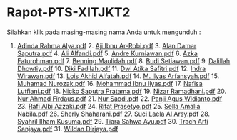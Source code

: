 # Rapot-PTS-XITJKT2
Silahkan klik pada masing-masing nama Anda untuk mengunduh :
1. [Adinda Rahma Alya.pdf](https://github.com/mashroomcode/Rapot-PTS-XITJKT2/files/12870452/Adinda.Rahma.Alya.pdf) 2. [Aji Ibnu Ar-Robi.pdf](https://github.com/mashroomcode/Rapot-PTS-XITJKT2/files/12870471/Aji.Ibnu.Ar-Robi.pdf) 3. [Alan Damar Saputra.pdf](https://github.com/mashroomcode/Rapot-PTS-XITJKT2/files/12870472/Alan.Damar.Saputra.pdf) 4. [Ali Alfandi.pdf](https://github.com/mashroomcode/Rapot-PTS-XITJKT2/files/12870473/Ali.Alfandi.pdf) 5. [Andre Kurniawan.pdf](https://github.com/mashroomcode/Rapot-PTS-XITJKT2/files/12870474/Andre.Kurniawan.pdf) 6. [Azka Faturohman.pdf](https://github.com/mashroomcode/Rapot-PTS-XITJKT2/files/12870475/Azka.Faturohman.pdf) 7. [Benning Maulidah.pdf](https://github.com/mashroomcode/Rapot-PTS-XITJKT2/files/12870478/Benning.Maulidah.pdf) 8. [Budi Setiawan.pdf](https://github.com/mashroomcode/Rapot-PTS-XITJKT2/files/12870479/Budi.Setiawan.pdf) 9. [Dalillah Dhowtiy.pdf](https://github.com/mashroomcode/Rapot-PTS-XITJKT2/files/12870482/Dalillah.Dhowtiy.pdf) 10. [Diki Fadilah.pdf](https://github.com/mashroomcode/Rapot-PTS-XITJKT2/files/12870484/Diki.Fadilah.pdf) 11. [Dwi Atika Safitri.pdf](https://github.com/mashroomcode/Rapot-PTS-XITJKT2/files/12870554/Dwi.Atika.Safitri.pdf) 12. [Indra Wirawan.pdf](https://github.com/mashroomcode/Rapot-PTS-XITJKT2/files/12870486/Indra.Wirawan.pdf) 13. [Lois Akhid Alfatah.pdf](https://github.com/mashroomcode/Rapot-PTS-XITJKT2/files/12870488/Lois.Akhid.Alfatah.pdf) 14. [M. Ilyas Arfansyah.pdf](https://github.com/mashroomcode/Rapot-PTS-XITJKT2/files/12870489/M.Ilyas.Arfansyah.pdf) 15. [Muhamad Nurozak.pdf](https://github.com/mashroomcode/Rapot-PTS-XITJKT2/files/12870492/Muhamad.Nurozak.pdf)  16. [Mohammad Ibnu Ilyas.pdf](https://github.com/mashroomcode/Rapot-PTS-XITJKT2/files/12870491/Mohammad.Ibnu.Ilyas.pdf) 17. [Nafisa Lutfiani.pdf](https://github.com/mashroomcode/Rapot-PTS-XITJKT2/files/12870493/Nafisa.Lutfiani.pdf) 18. [Nicko Saputra Pratama.pdf](https://github.com/mashroomcode/Rapot-PTS-XITJKT2/files/12870494/Nicko.Saputra.Pratama.pdf) 19. [Nizar Ramadhani.pdf](https://github.com/mashroomcode/Rapot-PTS-XITJKT2/files/12870495/Nizar.Ramadhani.pdf) 20. [Nur Ahmad Firdaus.pdf](https://github.com/mashroomcode/Rapot-PTS-XITJKT2/files/12870496/Nur.Ahmad.Firdaus.pdf) 21. [Nur Saodi.pdf](https://github.com/mashroomcode/Rapot-PTS-XITJKT2/files/12870457/Nur.Saodi.pdf) 22. [Panji Agus Widianto.pdf](https://github.com/mashroomcode/Rapot-PTS-XITJKT2/files/12870458/Panji.Agus.Widianto.pdf) 23. [Rafi Albi Azzaki.pdf](https://github.com/mashroomcode/Rapot-PTS-XITJKT2/files/12870459/Rafi.Albi.Azzaki.pdf) 24. [Rifat Prasetyo.pdf](https://github.com/mashroomcode/Rapot-PTS-XITJKT2/files/12870461/Rifat.Prasetyo.pdf) 25. [Sella Amalia Nabila.pdf](https://github.com/mashroomcode/Rapot-PTS-XITJKT2/files/12870463/Sella.Amalia.Nabila.pdf) 26. [Sherly Shaharani.pdf](https://github.com/mashroomcode/Rapot-PTS-XITJKT2/files/12870464/Sherly.Shaharani.pdf) 27. [Suci Laela Al Arsy.pdf](https://github.com/mashroomcode/Rapot-PTS-XITJKT2/files/12870465/Suci.Laela.Al.Arsy.pdf) 28. [Syahril Ilham Kusuma.pdf](https://github.com/mashroomcode/Rapot-PTS-XITJKT2/files/12870467/Syahril.Ilham.Kusuma.pdf) 29. [Tiara Sahwa Ayu.pdf](https://github.com/mashroomcode/Rapot-PTS-XITJKT2/files/12870468/Tiara.Sahwa.Ayu.pdf) 30. [Trach Arti Sanjaya.pdf](https://github.com/mashroomcode/Rapot-PTS-XITJKT2/files/12870551/Trach.Arti.Sanjaya.pdf) 31. [Wildan Dirjaya.pdf](https://github.com/mashroomcode/Rapot-PTS-XITJKT2/files/12870469/Wildan.Dirjaya.pdf)































